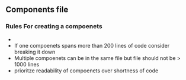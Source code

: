 ## Components file


### Rules For creating a compoenets
- 
- If one compoenets spans more than 200 lines of code consider breaking it down
- Multiple compoenets can be in the same file but file should not be > 1000 lines 
- prioritze readability of compoenets over shortness of code